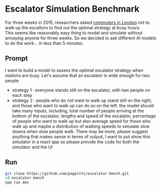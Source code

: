 # Escalator Simulation Benchmark

For three weeks in 2015, researchers asked [commuters in London](https://www.bbc.co.uk/news/uk-england-london-34926581) not to walk up the escaltoro to find out the optimal strategy at busy hours.  
This seems like reasonably easy thing to model and simulate without annoying anyone for three weeks. So we decided to ask different AI models to do the work... in less than 5 minutes.

## Prompt

I want to build a model to assess the optimal escalator strategy when stations are busy. Let's assume that an escalator is wide enough for two people
- strategy 1 : everyone stands still on the escalator, with two people on each step
- strategy 2 : people who do not want to walk up stand still on the right, and those who want to walk up can do so on the left.
the model should take many inputs, including, total number of people arriving at the bottom of the escalator, lengths and speed of the escalator, percentage of people who want to walk up but also average speed for those who walk up and maybe a distribution of walking speeds to simulate slow downs when slow people walk. There may be more, please suggest anything that makes sense
in terms of output, I want to put show this simulator in a react app so please provide the code for both the simulator and the UI

## Run
```bash
git clone https://github.com/pappitti/escalator-bench.git
cd escalator-bench
npm run dev
```